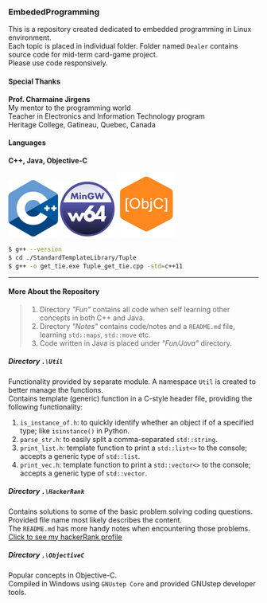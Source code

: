 ### EmbededProgramming
This is a repository created dedicated to embedded programming in Linux environment.  
Each topic is placed in individual folder. Folder named `Dealer` contains source code for mid-term card-game project.  
Please use code responsively.

#### Special Thanks
**Prof. Charmaine Jirgens**  
My mentor to the programming world  
Teacher in Electronics and Information Technology program  
Heritage College, Gatineau, Quebec, Canada  

#### Languages
**C++, Java, Objective-C**  

<img src="./CPlusPlus_Logo.png" alt="An image for C++" width="100"/>
<img src="./Mingw_Logo.png" alt="An image for C++" width="110"/>
<img src="./Objective_C_Logo.png" alt="An image for C++" width="120"/>

```Bash
$ g++ --version
$ cd ./StandardTemplateLibrary/Tuple
$ g++ -o get_tie.exe Tuple_get_tie.cpp -std=c++11
```

---

#### More About the Repository
> 1. Directory *"Fun"* contains all code when self learning other concepts in both C++ and Java.  
> 2. Directory *"Notes"* contains code/notes and a `README.md` file, learning `std::maps`, `std::move` etc.  
> 3. Code written in Java is placed under *"Fun/Java"* directory.  

##### Directory `.\Util`
Functionality provided by separate module. A namespace `Util` is created to better manage the functions.   
Contains template (generic) function in a C-style header file, providing the following functionality:  
1. `is_instance_of.h`: to quickly identify whether an object if of a specified type; like `isinstance()` in Python.  
2. `parse_str.h`: to easily split a comma-separated `std::string`.
3. `print_list.h`: template function to print a `std::list<>` to the console; accepts a generic type of `std::list`.
4. `print_vec.h`: template function to print a `std::vector<>` to the console; accepts a generic type of `std::vector`.

##### Directory `.\HackerRank`
Contains solutions to some of the basic problem solving coding questions. Provided file name most likely describes the content.  
The `README.md` has more handy notes when encountering those problems.  
[Click to see my hackerRank profile](https://www.hackerrank.com/XuhuaHuang?hr_r=1)

##### Directory `.\ObjectiveC`
Popular concepts in Objective-C.  
Compiled in Windows using `GNUstep Core` and provided GNUstep developer tools.
